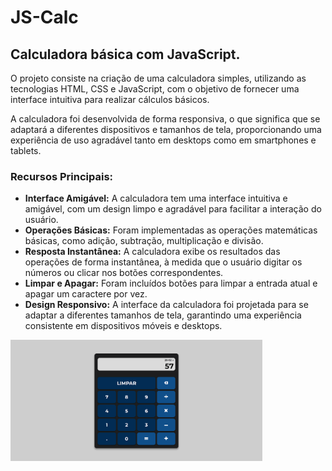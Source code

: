 <h1> JS-Calc </h1>

<h2>Calculadora básica com JavaScript.</h2>

<p>

O projeto consiste na criação de uma calculadora simples, utilizando as tecnologias HTML, CSS e JavaScript, com o objetivo de fornecer uma interface intuitiva para realizar cálculos básicos.
  
A calculadora foi desenvolvida de forma responsiva, o que significa que se adaptará a diferentes dispositivos e tamanhos de tela, proporcionando uma experiência de uso agradável tanto em desktops como em smartphones e tablets.

<h3>Recursos Principais:</h3>

<ul>

<li>
  <b>Interface Amigável:</b> A calculadora tem uma interface intuitiva e amigável, com um design limpo e agradável para facilitar a interação do usuário.
  </li>
  <li>
  <b>Operações Básicas:</b> Foram implementadas as operações matemáticas básicas, como adição, subtração, multiplicação e divisão.
    </li>
  <li>
  <b>Resposta Instantânea:</b> A calculadora exibe os resultados das operações de forma instantânea, à medida que o usuário digitar os números ou clicar nos botões correspondentes.
    </li>
  <li>
  <b>Limpar e Apagar:</b> Foram incluídos botões para limpar a entrada atual e apagar um caractere por vez.
    </li>
  <li>
  <b>Design Responsivo:</b> A interface da calculadora foi projetada para se adaptar a diferentes tamanhos de tela, garantindo uma experiência consistente em dispositivos móveis e desktops.
    </li>
</p>

</ul>

<div align="start">
<img src="https://github.com/LucasSanOliv/JS-Calc/blob/main/assets/print.png" 
     width="80%"/>
</div>
